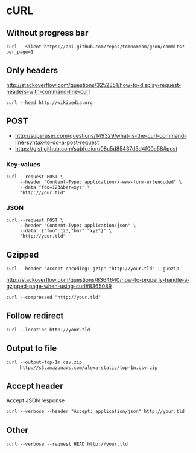 # cURL

## Without progress bar

    curl --silent https://api.github.com/repos/tomnomnom/gron/commits?per_page=1

## Only headers

<http://stackoverflow.com/questions/3252851/how-to-display-request-headers-with-command-line-curl>

    curl --head http://wikipedia.org

## POST

* <http://superuser.com/questions/149329/what-is-the-curl-command-line-syntax-to-do-a-post-request>
* <https://gist.github.com/subfuzion/08c5d85437d5d4f00e58#post>

### Key-values

    curl --request POST \
         --header "Content-Type: application/x-www-form-urlencoded" \
         --data "foo=123&bar=xyz" \
         "http://your.tld"

### JSON

    curl --request POST \
         --header "Content-Type: application/json" \
         --data '{"foo":123,"bar":"xyz"}' \
         "http://your.tld"

## Gzipped

    curl --header "Accept-encoding: gzip" "http://your.tld" | gunzip

<http://stackoverflow.com/questions/8364640/how-to-properly-handle-a-gzipped-page-when-using-curl#8365089>

    curl --compressed "http://your.tld"

## Follow redirect

    curl --location http://your.tld

## Output to file

    curl --output=top-1m.csv.zip
         http://s3.amazonaws.com/alexa-static/top-1m.csv.zip

## Accept header

Accept JSON response

    curl --verbose --header "Accept: application/json" http://your.tld

## Other

    curl --verbose --request HEAD http://your.tld
